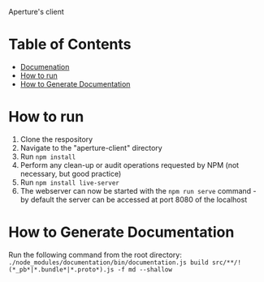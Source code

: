 Aperture's client

# Table of Contents
- [Documenation](https://github.com/Project-Sustain/aperture-client/wiki)
- [How to run](#how_to_run)
- [How to Generate Documentation](#docs)


# How to run <a name="how_to_run"></a>
1. Clone the respository
2. Navigate to the "aperture-client" directory
3. Run `npm install`
4. Perform any clean-up or audit operations requested by NPM (not necessary, but good practice)
5. Run `npm install live-server`
6. The webserver can now be started with the `npm run serve` command - by default the server can be accessed at port 8080 of the localhost


# How to Generate Documentation <a name="docs"></a>
Run the following command from the root directory: \
`./node_modules/documentation/bin/documentation.js build src/**/!(*_pb*|*.bundle*|*.proto*).js -f md --shallow`

